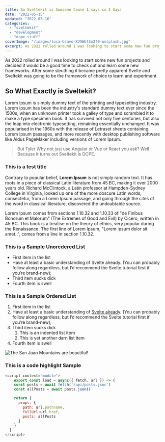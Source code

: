 ```yaml
---
title: So Sveltekit is Awesome Cause I says so I Says
date: "2022-05-15"
updated: "2022-05-16"
categories: 
  - "sveltekit"
  - "development"
  - "dope stuff"
coverImage: "/images/luca-bravo-XJXWbfSo2f0-unsplash.jpg"
excerpt: As 2022 rolled around I was looking to start some new fun projects and decided it would be a good time to check out and learn some new frameworks. After some sleuthing it became pretty apparent Svelte and Sveltekit
---
```


As 2022 rolled around I was looking to start some new fun projects and decided it would be a good time to check out and learn some new frameworks. 
After some sleuthing it became pretty apparent Svelte and Sveltekit was going to be the framework of choice to learn and experiment. 

## So What Exactly is Sveltekit?

Lorem Ipsum is simply dummy text of the printing and typesetting industry. Lorem Ipsum has been the industry's standard dummy text ever since the 1500s, when an unknown printer took a galley of type and scrambled it to make a type specimen book. It has survived not only five centuries, but also the leap into electronic typesetting, remaining essentially unchanged. It was popularised in the 1960s with the release of Letraset sheets containing Lorem Ipsum passages, and more recently with desktop publishing software like Aldus PageMaker including versions of Lorem Ipsum.

> But Tyler Why not just use Angular or Vue or React you ask? Well Because it turns out Sveltekit is DOPE.

### This is a test title

Contrary to popular belief, **Lorem Ipsum** is not simply random text. It has roots in a piece of classical Latin literature from 45 BC, making it over 2000 years old. Richard McClintock, a Latin professor at Hampden-Sydney College in Virginia, looked up one of the more obscure Latin words, consectetur, from a Lorem Ipsum passage, and going through the cites of the word in classical literature, discovered the undoubtable source. 

Lorem Ipsum comes from sections 1.10.32 and 1.10.33 of "de Finibus Bonorum et Malorum" (The Extremes of Good and Evil) by Cicero, written in 45 BC. This book is a treatise on the theory of ethics, very popular during the Renaissance. The first line of Lorem Ipsum, "Lorem ipsum dolor sit amet..", comes from a line in section 1.10.32.

### This is a Sample Unoredered List

- First item in the list 
- Have at least a basic understanding of Svelte already. (You can probably follow along regardless, but I’d recommend the Svelte tutorial first if you’re brand-new);
- Third item sucks dick
- Fourth item is swell

### This is a Sample Ordered List

1. First item in the list 
2. Have at least a basic understanding of [Svelte already][1]. (You can probably follow along regardless, but I’d recommend the Svelte tutorial first if you’re brand-new);
3. Third item sucks dick
    1. This is an indented list item
    2. This is yet another darn list item
4. Fourth item is swell

![The San Juan Mountains are beautiful!](/images/luca-bravo-XJXWbfSo2f0-unsplash.jpg "San Juan Mountains")

### This is a code highlight Sample

```js
<script context="module">
	export const load = async({ fetch, url }) => {
    const posts = await fetch('/api/posts.json')
    const allPosts = await posts.json()

    return {
      props: {
        path: url.pathname,
        fullUrl:url.href,
        posts: allPosts
      }
    }
  }
</script>
```

[1]: <https://kit.svelte.dev/> "Sveltekit"